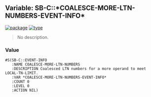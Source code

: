 ## Variable: SB-C::\*COALESCE-MORE-LTN-NUMBERS-EVENT-INFO\*
[![package](https://img.shields.io/badge/Package-SB--C-5f9ea0.svg?style=social&colorA=999999)](../) [![type](https://img.shields.io/badge/Type-Variable-5f9ea0.svg?style=social&colorA=999999)](../#variable) 

> No description.

### Value
```
#S(SB-C::EVENT-INFO
   :NAME COALESCE-MORE-LTN-NUMBERS
   :DESCRIPTION Coalesced LTN numbers for a more operand to meet LOCAL-TN-LIMIT.
   :VAR *COALESCE-MORE-LTN-NUMBERS-EVENT-INFO*
   :COUNT 0
   :LEVEL 0
   :ACTION NIL)
```

